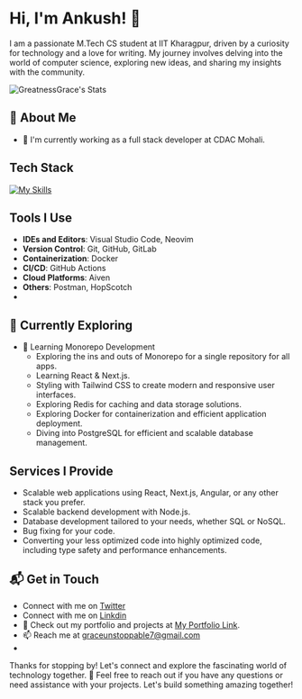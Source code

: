 # Hi, I'm Ankush! 👋

I am a passionate M.Tech CS student at IIT Kharagpur, driven by a curiosity for technology and a love for writing. My journey involves delving into the world of computer science, exploring new ideas, and sharing my insights with the community.

![GreatnessGrace's Stats](https://github-readme-stats.vercel.app/api?username=GreatnessGrace&theme=vue-dark&show_icons=true&hide_border=true&count_private=true)

## 🚀 About Me

- 🔭 I'm currently working as a full stack developer at CDAC Mohali.

## Tech Stack
[![My Skills](https://skillicons.dev/icons?i=js,nodejs,typecript,express,websocket,,angular,react,html,css,bootstrap,scss,tailwind,mysql,mongodb,elasticsearch,redis)](https://skillicons.dev)


## Tools I Use

- **IDEs and Editors**: Visual Studio Code, Neovim
- **Version Control**: Git, GitHub, GitLab
- **Containerization**: Docker
- **CI/CD**:  GitHub Actions
- **Cloud Platforms**: Aiven
- **Others**: Postman, HopScotch
- 
## 🌱 Currently Exploring

- 🚀 Learning Monorepo Development
  - Exploring the ins and outs of Monorepo for a single repository for all apps.
  - Learning React & Next.js.
  - Styling with Tailwind CSS to create modern and responsive user interfaces.
  - Exploring Redis for caching and data storage solutions.
  - Exploring Docker for containerization and efficient application deployment.
  - Diving into PostgreSQL for efficient and scalable database management.

## Services I Provide

- Scalable web applications using React, Next.js, Angular, or any other stack you prefer.
- Scalable backend development with Node.js.
- Database development tailored to your needs, whether SQL or NoSQL.
- Bug fixing for your code.
- Converting your less optimized code into highly optimized code, including type safety and performance enhancements.

## 📬 Get in Touch

- Connect with me on [Twitter](https://x.com/GraceAnkush)
- Connect with me on [Linkdin](www.linkedin.com/in/grace777/)
- 💼 Check out my portfolio and projects at [My Portfolio Link](https://63263795748e56241f18cf8b--zippy-kulfi-0bcb40.netlify.app/).
- 📫 Reach me at graceunstoppable7@gmail.com
- 
Thanks for stopping by! Let's connect and explore the fascinating world of technology together. 🚀
Feel free to reach out if you have any questions or need assistance with your projects. Let's build something amazing together!
